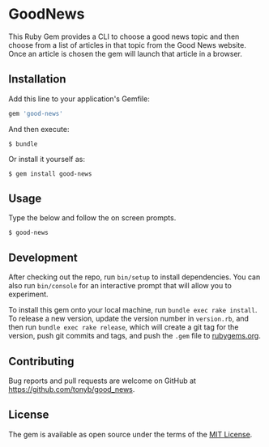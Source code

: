 # GoodNews
This Ruby Gem provides a CLI to choose a good news topic and then choose from a list of articles in that topic from the Good News website. Once an article is chosen the gem will launch that article in a browser.

## Installation

Add this line to your application's Gemfile:

```ruby
gem 'good-news'
```

And then execute:

    $ bundle

Or install it yourself as:

    $ gem install good-news

## Usage

Type the below and follow the on screen prompts.

    $ good-news

## Development

After checking out the repo, run `bin/setup` to install dependencies. You can also run `bin/console` for an interactive prompt that will allow you to experiment.

To install this gem onto your local machine, run `bundle exec rake install`. To release a new version, update the version number in `version.rb`, and then run `bundle exec rake release`, which will create a git tag for the version, push git commits and tags, and push the `.gem` file to [rubygems.org](https://rubygems.org).

## Contributing

Bug reports and pull requests are welcome on GitHub at https://github.com/tonyb/good_news.

## License

The gem is available as open source under the terms of the [MIT License](https://opensource.org/licenses/MIT).
